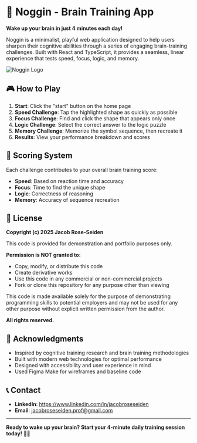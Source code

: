 # 🧠 Noggin - Brain Training App

**Wake up your brain in just 4 minutes each day!**

Noggin is a minimalist, playful web application designed to help users sharpen their cognitive abilities through a series of engaging brain-training challenges. Built with React and TypeScript, it provides a seamless, linear experience that tests speed, focus, logic, and memory.

![Noggin Logo](src/assets/ad58094748433b4de87596d819146b9da22d2517.png)


## 🎮 How to Play

1. **Start**: Click the "start" button on the home page
2. **Speed Challenge**: Tap the highlighted shape as quickly as possible
3. **Focus Challenge**: Find and click the shape that appears only once
4. **Logic Challenge**: Select the correct answer to the logic puzzle
5. **Memory Challenge**: Memorize the symbol sequence, then recreate it
6. **Results**: View your performance breakdown and scores

## 🎯 Scoring System

Each challenge contributes to your overall brain training score:

- **Speed**: Based on reaction time and accuracy
- **Focus**: Time to find the unique shape
- **Logic**: Correctness of reasoning
- **Memory**: Accuracy of sequence recreation

## 📝 License

**Copyright (c) 2025 Jacob Rose-Seiden**

This code is provided for demonstration and portfolio purposes only.

**Permission is NOT granted to:**

- Copy, modify, or distribute this code
- Create derivative works
- Use this code in any commercial or non-commercial projects
- Fork or clone this repository for any purpose other than viewing

This code is made available solely for the purpose of demonstrating programming skills to potential employers and may not be used for any other purpose without explicit written permission from the author.

**All rights reserved.**

## 🙏 Acknowledgments

- Inspired by cognitive training research and brain training methodologies
- Built with modern web technologies for optimal performance
- Designed with accessibility and user experience in mind
- Used Figma Make for wireframes and baseline code

## 📞 Contact

- **LinkedIn**: https://www.linkedin.com/in/jacobroseseiden
- **Email**: jacobroseseiden.prof@gmail.com

---

**Ready to wake up your brain? Start your 4-minute daily training session today!** 🧠✨
